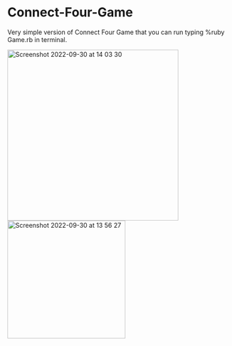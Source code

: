 # Connect-Four-Game

Very simple version of Connect Four Game that you can run typing %ruby Game.rb in terminal.

<img width="384" alt="Screenshot 2022-09-30 at 14 03 30" src="https://user-images.githubusercontent.com/110463577/193360502-6e766ab2-ad16-4f3a-9ea5-26a8f090c54e.png">
<img width="265" alt="Screenshot 2022-09-30 at 13 56 27" src="https://user-images.githubusercontent.com/110463577/193360511-121f74a3-e3bc-4106-ae1f-af206ac528bf.png">
